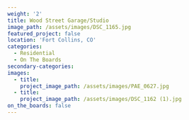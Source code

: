 ```yaml
---
weight: '2'
title: Wood Street Garage/Studio
image_path: /assets/images/DSC_1165.jpg
featured_project: false
location: 'Fort Collins, CO'
categories:
  - Residential
  - On The Boards
secondary-categories:
images:
  - title:
    project_image_path: /assets/images/PAE_0627.jpg
  - title:
    project_image_path: /assets/images/DSC_1162 (1).jpg
on_the_boards: false
---
```


